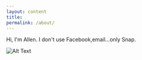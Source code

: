 ```yaml
---
layout: content
title: 
permalink: /about/
---
```

Hi, I'm Allen.
I don't use Facebook,email...only Snap.

![Alt Text](https://i.imgur.com/Jjyds3p.png)




